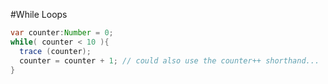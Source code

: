 #While Loops
```java
var counter:Number = 0;
while( counter < 10 ){
  trace (counter);
  counter = counter + 1; // could also use the counter++ shorthand...
}
```

